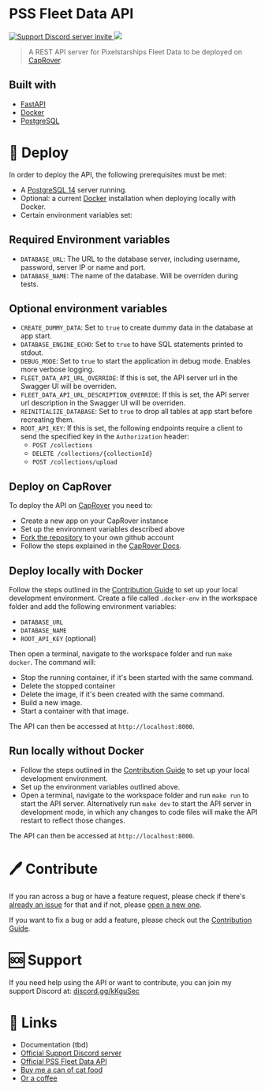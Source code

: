 # PSS Fleet Data API

<a href="https://discord.gg/kKguSec" target="_blank">
    <img src="https://discord.com/api/guilds/565819215731228672/embed.png" alt="Support Discord server invite">
</a>
<a href="https://codecov.io/gh/Zukunftsmusik/pss-fleet-data-api" > 
 <img src="https://codecov.io/gh/Zukunftsmusik/pss-fleet-data-api/graph/badge.svg?token=M7GZSCGK36"/> 
</a>

> A REST API server for Pixelstarships Fleet Data to be deployed on [CapRover](https://caprover.com/).

## Built with

- [FastAPI](https://fastapi.tiangolo.com/)
- [Docker](https://www.docker.com/)
- [PostgreSQL](https://www.postgresql.org/)

# 🚀 Deploy
In order to deploy the API, the following prerequisites must be met:

- A [PostgreSQL 14](https://www.postgresql.org/) server running.
- Optional: a current [Docker](https://www.docker.com/) installation when deploying locally with Docker.
- Certain environment variables set:

## Required Environment variables
- `DATABASE_URL`: The URL to the database server, including username, password, server IP or name and port.
- `DATABASE_NAME`: The name of the database. Will be overriden during tests.

## Optional environment variables
- `CREATE_DUMMY_DATA`: Set to `true` to create dummy data in the database at app start.
- `DATABASE_ENGINE_ECHO`: Set to `true` to have SQL statements printed to stdout.
- `DEBUG_MODE`: Set to `true` to start the application in debug mode. Enables more verbose logging.
- `FLEET_DATA_API_URL_OVERRIDE`: If this is set, the API server url in the Swagger UI will be overriden.
- `FLEET_DATA_API_URL_DESCRIPTION_OVERRIDE`: If this is set, the API server url description in the Swagger UI will be overriden.
- `REINITIALIZE_DATABASE`: Set to `true` to drop all tables at app start before recreating them.
- `ROOT_API_KEY`: If this is set, the following endpoints require a client to send the specified key in the `Authorization` header:
  - `POST /collections`
  - `DELETE /collections/{collectionId}`
  - `POST /collections/upload`

## Deploy on CapRover
To deploy the API on [CapRover](https://caprover.com/) you need to:
- Create a new app on your CapRover instance
- Set up the environment variables described above
- [Fork the repository](https://github.com/Zukunftsmusik/pss-fleet-data-importer/fork) to your own github account
- Follow the steps explained in the [CapRover Docs](https://caprover.com/docs/ci-cd-integration/deploy-from-github.html).

## Deploy locally with Docker
Follow the steps outlined in the [Contribution Guide](CONTRIBUTING.md) to set up your local development environment. Create a file called `.docker-env` in the workspace folder and add the following environment variables:
- `DATABASE_URL`
- `DATABASE_NAME`
- `ROOT_API_KEY` (optional)

Then open a terminal, navigate to the workspace folder and run `make docker`. The command will:
- Stop the running container, if it's been started with the same command.
- Delete the stopped container
- Delete the image, if it's been created with the same command.
- Build a new image.
- Start a container with that image.

The API can then be accessed at `http://localhost:8000`.

## Run locally without Docker
- Follow the steps outlined in the [Contribution Guide](CONTRIBUTING.md) to set up your local development environment.
- Set up the environment variables outlined above.
- Open a terminal, navigate to the workspace folder and run `make run` to start the API server. Alternatively run `make dev` to start the API server in development mode, in which any changes to code files will make the API restart to reflect those changes.

The API can then be accessed at `http://localhost:8000`.

# 🖊️ Contribute
If you ran across a bug or have a feature request, please check if there's [already an issue](https://github.com/Zukunftsmusik/pss-fleet-data-api/issues) for that and if not, please [open a new one](https://github.com/Zukunftsmusik/pss-fleet-data-api/issues/new).

If you want to fix a bug or add a feature, please check out the [Contribution Guide](CONTRIBUTING.md).

# 🆘 Support
If you need help using the API or want to contribute, you can join my support Discord at: [discord.gg/kKguSec](https://https://discord.gg/kKguSec)

# 🔗 Links
- Documentation (tbd)
- [Official Support Discord server](https://https://discord.gg/kKguSec)
- [Official PSS Fleet Data API](https://fleetdata.dolores2.xyz)
- [Buy me a can of cat food](https://buymeacoffee.com/the_worst_pss)
- [Or a coffee](https://ko-fi.com/theworstpss)
